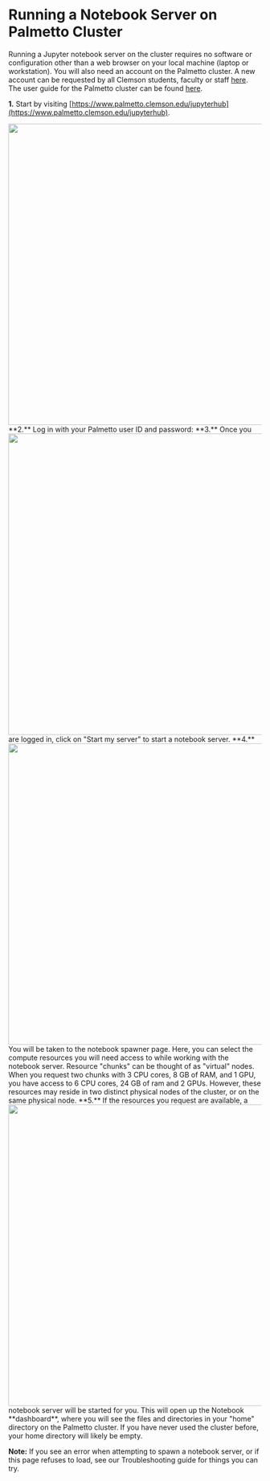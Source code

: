 
# Running a Notebook Server on Palmetto Cluster

Running a Jupyter notebook server on the cluster requires no software or configuration
other than a web browser on your local machine (laptop or workstation).
You will also need an account on the Palmetto cluster.
A new account can be requested by all Clemson students, faculty or staff
[here](http://citi.clemson.edu/new-account/).
The user guide for the Palmetto cluster can be found [here](http://www.palmetto.clemson.edu/pages/userguide.html).

**1.** Start by visiting [https://www.palmetto.clemson.edu/jupyterhub](https://www.palmetto.clemson.edu/jupyterhub).
    

<img src="images/palmetto_login.png" width=600px, style="float:right">
**2.** Log in with your Palmetto user ID and password:

<img src="images/palmetto_start_my_server.png" width=600px style="float:right">
**3.**  Once you are logged in, click on "Start my server" to start a notebook server.



<img src="images/palmetto_spawner_options.png" width=600px style="float:right">
**4.**  You will be taken to the notebook spawner page. Here, you can select the compute resources you will
need access to while working with the notebook server. Resource "chunks" can be thought of as "virtual" nodes. When you request two chunks with 3 CPU cores, 8 GB of RAM, and 1 GPU, you have access to 6 CPU cores, 24 GB of ram and 2 GPUs. However, these resources may reside in two distinct physical nodes of the cluster, or on the same physical node.

<img src="images/palmetto_dashboard.png" width=600px style="float:right">
**5.**  If the resources you request are available, a notebook server will be started for you. This will open up the Notebook **dashboard**, where you will see the files and directories in your "home" directory on the Palmetto cluster. If you have never used the cluster before, your home directory will likely be empty.

**Note:** If you see an error when attempting to spawn a notebook server, or if this page refuses to load, see our Troubleshooting guide for things you can try.
